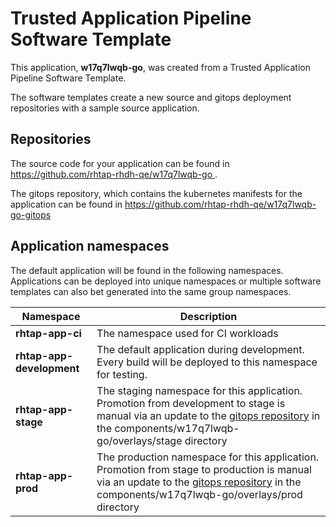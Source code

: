 # Trusted Application Pipeline Software Template

This application, **w17q7lwqb-go**, was created from a Trusted Application Pipeline Software Template.

The software templates create a new source and gitops deployment repositories with a sample source application. 

## Repositories

The source code for your application can be found in [https://github.com/rhtap-rhdh-qe/w17q7lwqb-go ](https://github.com/rhtap-rhdh-qe/w17q7lwqb-go ).
 
The gitops repository, which contains the kubernetes manifests for the application can be found in 
[https://github.com/rhtap-rhdh-qe/w17q7lwqb-go-gitops ](https://github.com/rhtap-rhdh-qe/w17q7lwqb-go-gitops ) 

## Application namespaces 

The default application will be found in the following namespaces. Applications can be deployed into unique namespaces or multiple software templates can also bet generated into the same group namespaces.  

|  Namespace   |  Description   |  
| -------- | -------- |
| **rhtap-app-ci** | The namespace used for CI workloads |
| **rhtap-app-development** | The default application during development. Every build will be deployed to this namespace for testing. |
| **rhtap-app-stage** | The staging namespace for this application. Promotion from development to stage is manual via an update to the [gitops repository](https://github.com/rhtap-rhdh-qe/w17q7lwqb-go-gitops ) in the components/w17q7lwqb-go/overlays/stage directory |
| **rhtap-app-prod** | The production namespace for this application. Promotion from stage to production is manual via an update to the [gitops repository](https://github.com/rhtap-rhdh-qe/w17q7lwqb-go-gitops ) in the components/w17q7lwqb-go/overlays/prod directory |